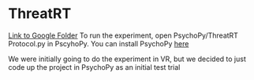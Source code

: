 # ThreatRT
[Link to Google Folder](https://drive.google.com/drive/u/5/folders/18D6yVYz0X4xKVbiKEHNF0tAeZNetiR1t)
To run the experiment, open PsychoPy/ThreatRT Protocol.py in PscyhoPy. You can install PsychoPy [here]([url](https://psychopy.org/)https://psychopy.org/)

We were initially going to do the experiment in VR, but we decided to just code up the project in PsychoPy as an initial test trial

